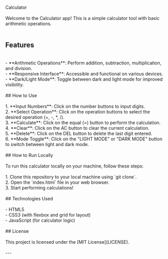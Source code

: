 Calculator<br />
<br />
Welcome to the Calculator app! This is a simple calculator tool with basic arithmetic operations.<br />
<br />
## Features<br />
<br />
- **Arithmetic Operations**: Perform addition, subtraction, multiplication, and division.<br />
- **Responsive Interface**: Accessible and functional on various devices.<br />
- **Dark/Light Mode**: Toggle between dark and light mode for improved visibility.<br />
<br />
## How to Use<br />
<br />
1. **Input Numbers**: Click on the number buttons to input digits.<br />
2. **Select Operation**: Click on the operation buttons to select the desired operation (+, -, *, /).<br />
3. **Calculate**: Click on the equal (=) button to perform the calculation.<br />
4. **Clear**: Click on the AC button to clear the current calculation.<br />
5. **Delete**: Click on the DEL button to delete the last digit entered.<br />
6. **Mode Toggle**: Click on the "LIGHT MODE" or "DARK MODE" button to switch between light and dark mode.<br />
<br />
## How to Run Locally<br />
<br />
To run this calculator locally on your machine, follow these steps:<br />
<br />
1. Clone this repository to your local machine using `git clone`.<br />
2. Open the `index.html` file in your web browser.<br />
3. Start performing calculations!<br />
<br />
## Technologies Used<br />
<br />
- HTML5<br />
- CSS3 (with flexbox and grid for layout)<br />
- JavaScript (for calculator logic)<br />
<br />
## License<br />
<br />
This project is licensed under the [MIT License](LICENSE).<br />
<br />
---<br />
<br />
